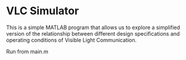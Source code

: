 # VLC Simulator #

This is a simple MATLAB program that allows us to explore a simplified version of the relationship between different design specifications and operating conditions of Visible Light Communication.

Run from main.m